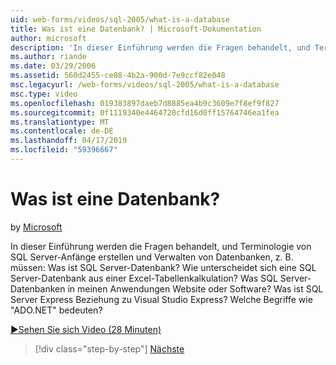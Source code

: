 ```yaml
---
uid: web-forms/videos/sql-2005/what-is-a-database
title: Was ist eine Datenbank? | Microsoft-Dokumentation
author: microsoft
description: 'In dieser Einführung werden die Fragen behandelt, und Terminologie von SQL Server-Anfänge erstellen und Verwalten von Datenbanken, z. B. müssen: Was ist SQL Server-Datenbank? Wie...'
ms.author: riande
ms.date: 03/29/2006
ms.assetid: 560d2455-ce08-4b2a-900d-7e9ccf82e048
msc.legacyurl: /web-forms/videos/sql-2005/what-is-a-database
msc.type: video
ms.openlocfilehash: 019383897daeb7d8885ea4b9c3609e7f8ef9f827
ms.sourcegitcommit: 0f1119340e4464720cfd16d0ff15764746ea1fea
ms.translationtype: MT
ms.contentlocale: de-DE
ms.lasthandoff: 04/17/2019
ms.locfileid: "59396667"
---
```

# <a name="what-is-a-database"></a>Was ist eine Datenbank?

by [Microsoft](https://github.com/microsoft)

In dieser Einführung werden die Fragen behandelt, und Terminologie von SQL Server-Anfänge erstellen und Verwalten von Datenbanken, z. B. müssen: Was ist SQL Server-Datenbank? Wie unterscheidet sich eine SQL Server-Datenbank aus einer Excel-Tabellenkalkulation? Was SQL Server-Datenbanken in meinen Anwendungen Website oder Software? Was ist SQL Server Express Beziehung zu Visual Studio Express? Welche Begriffe wie "ADO.NET" bedeuten?

[&#9654;Sehen Sie sich Video (28 Minuten)](https://channel9.msdn.com/Blogs/ASP-NET-Site-Videos/what-is-a-database)

> [!div class="step-by-step"]
> [Nächste](understanding-database-tables-and-records.md)
